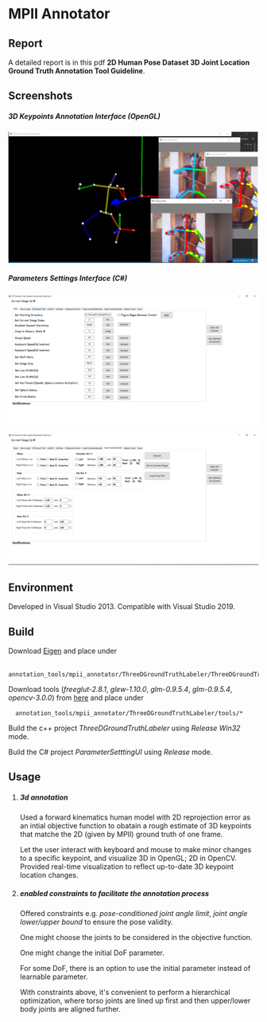 # MPII Annotator

## Report

A detailed report is in this pdf **2D Human Pose Dataset 3D Joint Location Ground Truth Annotation Tool Guideline**.

## Screenshots

##### 3D Keypoints Annotation Interface (OpenGL) #####



<p align="center">  
<img src="../../figs/mpii_annot_opengl.png">  
</p> 

##### Parameters Settings Interface (C\#) #####


<p align="center">  
<img src="../../figs/mpii_annot_param0.png">  
</p> 


<p align="center">  
<img src="../../figs/mpii_annot_param1.png">  
</p> 

## Environment

Developed in Visual Studio 2013. Compatible with Visual Studio 2019.

## Build

Download [Eigen](http://eigen.tuxfamily.org/index.php?title=Main_Page) and place under 

```
  annotation_tools/mpii_annotator/ThreeDGroundTruthLabeler/ThreeDGroundTruthLabeler/eigen/

```

Download tools (*freeglut-2.8.1*, *glew-1.10.0*, *glm-0.9.5.4*, *glm-0.9.5.4*, *opencv-3.0.0*) from [here](https://drive.google.com/drive/folders/15DUHqhOdsQfq6G6zGNMIWkwRGgjRVCNC?usp=sharing) and place under 


```
  annotation_tools/mpii_annotator/ThreeDGroundTruthLabeler/tools/*

```

Build the c++ project *ThreeDGroundTruthLabeler* using *Release Win32* mode.

Build the C# project *ParameterSetttingUI* using *Release* mode.

## Usage

1. ##### 3d annotation #####

	Used a forward kinematics human model with 2D reprojection error as an intial objective function to obatain a rough estimate of 3D keypoints that matche the 2D (given by MPII) ground truth of one frame.
	
	Let the user interact with keyboard and mouse to make minor changes to a specific keypoint, and visualize 3D in OpenGL; 2D in OpenCV. Provided real-time visualization to reflect up-to-date 3D keypoint location changes.

2. ##### enabled constraints to facilitate the annotation process ####

	Offered constraints e.g. *pose-conditioned joint angle limit*, *joint angle lower/upper bound* to ensure the pose validity. 
	
	One might choose the joints to be considered in the objective function.
	
	One might change the initial DoF parameter. 
	
	For some DoF, there is an option to use the initial parameter instead of learnable parameter.
	
	With constraints above, it's convenient to perform a hierarchical optimization, where torso joints are lined up first and then upper/lower body joints are aligned further.